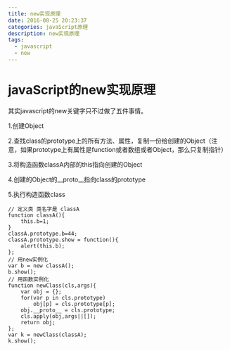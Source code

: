 ```yaml
---
title: new实现原理
date: 2016-08-25 20:23:37
categories: javaScript原理
description: new实现原理
tags:
  - javascript
  - new
---
```

# javaScript的new实现原理

其实javascript的new关键字只不过做了五件事情。

1.创建Object

2.查找class的prototype上的所有方法、属性，复制一份给创建的Object（注意，如果prototype上有属性是function或者数组或者Object，那么只复制指针）

3.将构造函数classA内部的this指向创建的Object

4.创建的Object的__proto__指向class的prototype

5.执行构造函数class

```
// 定义类 类名字是 classA  
function classA(){  
    this.b=1;  
}  
classA.prototype.b=44;  
classA.prototype.show = function(){  
    alert(this.b);  
};  
// 用new实例化  
var b = new classA();  
b.show();  
// 用函数实例化  
function newClass(cls,args){  
    var obj = {};  
    for(var p in cls.prototype)  
        obj[p] = cls.prototype[p];  
    obj.__proto__ = cls.prototype;  
    cls.apply(obj,args||[]);  
    return obj;  
};  
var k = newClass(classA);  
k.show();
```
